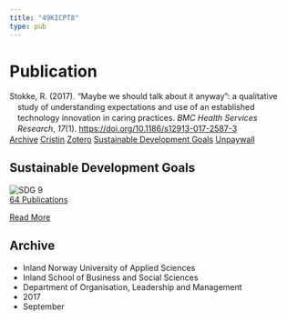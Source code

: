 ```yaml
---
title: "49KICPT8"
type: pub
---
```

<h1>Publication</h1>
<article id="csl-bib-container-49KICPT8" class="csl-bib-container">
  <div class="csl-bib-body" style="line-height: 1.35; padding-left: 1em; text-indent:-1em;">
  <div class="csl-entry">Stokke, R. (2017). &#x201C;Maybe we should talk about it anyway&#x201D;: a qualitative study of understanding expectations and use of an established technology innovation in caring practices. <i>BMC Health Services Research</i>, <i>17</i>(1). <a href="https://doi.org/10.1186/s12913-017-2587-3">https://doi.org/10.1186/s12913-017-2587-3</a></div>
</div>
  <div class="csl-bib-buttons">
    <a href="#taxonomy-article-49KICPT8" class="csl-bib-button">Archive</a>
    <a href alt="Cristin URL" class="csl-bib-button">Cristin</a>
    <a href alt="Zotero URL" class="csl-bib-button">Zotero</a>
    <a href="#sdg-article-49KICPT8" class="csl-bib-button">Sustainable Development Goals</a>
    <a href="https://doi.org/10.1186/s12913-017-2587-3" class="csl-bib-button">Unpaywall</a>
  </div>
  <div id="csl-bib-meta-container-49KICPT8"></div>
</article>
<div id="csl-bib-meta-49KICPT8" class="csl-bib-meta">
  <article id="sdg-article-49KICPT8" class="sdg-article">
    <h1>Sustainable Development Goals</h1>
    <div class="sdg-container"><div id="sdg9" class="sdg">
<img src="{{< params subfolder >}}images/sdg/sdg09_en.png" class="image" alt="SDG 9">
<div class="sdg-overlay">
<a href="{{< params subfolder >}}en/archive/?sdg=9#archive" class="sdg-publication-count"><span>64</span> Publications</a>
<p><a href="https://sdgs.un.org/goals/goal9" class="sdg-read-more">Read More</a></p>
</div>
</div></div>
  </article>
  <article id="taxonomy-article-49KICPT8" class="taxonomy-article">
    <h1>Archive</h1>
    <ul>
      <li>Inland Norway University of Applied Sciences</li>
      <li>Inland School of Business and Social Sciences</li>
      <li>Department of Organisation, Leadership and Management</li>
      <li>2017</li>
      <li>September</li>
    </ul>
  </article>
</div>
